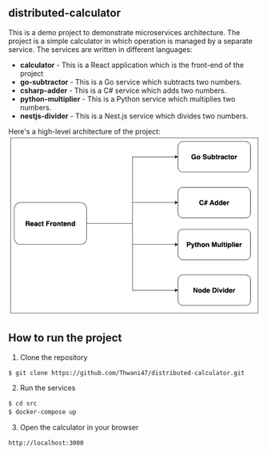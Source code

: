 ## distributed-calculator
This is a demo project to demonstrate microservices architecture. The project is a simple calculator in which operation is managed by a separate service. The services are written in different languages:
- **calculator** - This is a React application which is the front-end of the project
- **go-subtractor** - This is a Go service which subtracts two numbers.
- **csharp-adder** - This is a C# service which adds two numbers.
- **python-multiplier** - This is a Python service which multiplies two numbers.
- **nestjs-divider** - This is a Nest.js service which divides two numbers.

Here's a high-level architecture of the project:
![Architecture](./assets/distributed_calculator_arch.png)

## How to run the project
1. Clone the repository
```bash
$ git clone https://github.com/Thwani47/distributed-calculator.git
```
2. Run the services
```bash
$ cd src
$ docker-compose up
```
3. Open the calculator in your browser
```
http://localhost:3000
```